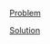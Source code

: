 [Problem](https://leetcode.com/problems/jump-game-iv)

[Solution](https://leetcode.com/problems/jump-game-iv/solutions/3310552/1345-jump-game-iv-simple-solution)
